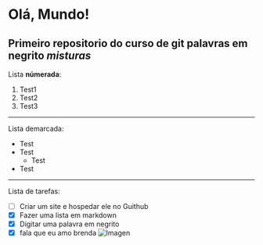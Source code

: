 # Olá, Mundo!
 Primeiro repositorio do curso de git
 palavras em **negrito**
 _*misturas*_ 
 ---
Lista **númerada**:
 1. Test1
 2. Test2
 5. Test3
 ---
Lista demarcada:
 * Test
 * Test
    * Test
* Test
***
Lista de tarefas:
- [ ] Criar um site e hospedar ele no Guithub
- [x] Fazer uma lista em markdown
- [x] Digitar uma palavra em negrito
- [x] fala que eu amo brenda
![Imagen](https://encrypted-tbn0.gstatic.com/images?q=tbn:ANd9GcRzrLbSiX84gNMNpWhJzykdbHm2fffQbpztww&usqp=CAU)